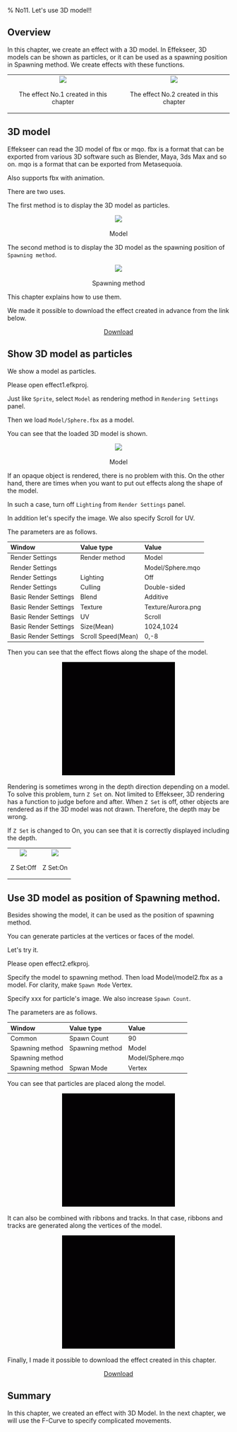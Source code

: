﻿% No11. Let's use 3D model!!

<div class="main">

## Overview

In this chapter, we create an effect with a 3D model.
In Effekseer, 3D models can be shown as particles, or it can be used as a spawning position in Spawning method.
We create effects with these functions.

<div align="center">
<table>
<tr>

<td>
<div align="center">
<img src="../../img/Tutorial/11_effect1.gif">
<p>The effect No.1 created in this chapter</p>
</div>
</td>
<td>
<div align="center">
<img src="../../img/Tutorial/11_effect2.gif">
<p>The effect No.2 created in this chapter</p>
</div>
</td>

</tr>
</table>
</div>

## 3D model

Effekseer can read the 3D model of fbx or mqo.
fbx is a format that can be exported from various 3D software such as Blender, Maya, 3ds Max and so on.
mqo is a format that can be exported from Metasequoia.

Also supports fbx with animation.

There are two uses.

The first method is to display the 3D model as particles.

<div align="center">
<img src="../../img/Tutorial/11/usecase_model.png">
<p>Model</p>
</div>

The second method is to display the 3D model as the spawning position of ```Spawning method```.

<div align="center">
<img src="../../img/Tutorial/11/usecase_spawn.png">
<p>Spawning method</p>
</div>

This chapter explains how to use them.

<p>We made it possible to download the effect created in advance from the link below.</p>
<div align="center">
<p><a href = "../../Sample/11_01_Sample.zip">Download</a></p>
</div>

## Show 3D model as particles

We show a model as particles.

Please open effect1.efkproj.

Just like ```Sprite```, select ```Model``` as rendering method in ```Rendering Settings``` panel.

Then we load ```Model/Sphere.fbx``` as a model.

You can see that the loaded 3D model is shown.

<div align="center">
<img src="../../img/Tutorial/11/model.png">
<p>Model</p>
</div>

If an opaque object is rendered, there is no problem with this. 
On the other hand, there are times when you want to put out effects along the shape of the model.

In such a case, turn off ```Lighting``` from ```Render Settings``` panel.

In addition let's specify the image.
We also specify Scroll for UV.

The parameters are as follows.

|Window|Value type|Value|
|:----|:----|:----|
|Render Settings|Render method|Model|
|Render Settings||Model/Sphere.mqo|
|Render Settings|Lighting|Off|
|Render Settings|Culling|Double-sided|
|Basic Render Settings|Blend|Additive|
|Basic Render Settings|Texture|Texture/Aurora.png|
|Basic Render Settings|UV|Scroll|
|Basic Render Settings|Size(Mean)|1024,1024|
|Basic Render Settings|Scroll Speed(Mean)|0,-8|

Then you can see that the effect flows along the shape of the model.

<div align="center">
<img src="../../img/Tutorial/11/effect1.gif">
</div>

Rendering is sometimes wrong in the depth direction depending on a model.
To solve this problem, turn ```Z Set``` on.
Not limited to Effekseer, 3D rendering has a function to judge before and after.
When ```Z Set``` is off, other objects are rendered as if the 3D model was not drawn.
Therefore, the depth may be wrong.

If ```Z Set``` is changed to On, you can see that it is correctly displayed including the depth.

<div align="center">
<table>
<tr>

<td>
<div align="center">
<img src="../../img/Tutorial/11/zwrite_off.png">
<p>Z Set:Off</p>
</div>
</td>
<td>
<div align="center">
<img src="../../img/Tutorial/11/zwrite_on.png">
<p>Z Set:On</p>
</div>
</td>

</tr>
</table>
</div>

## Use 3D model as position of Spawning method.

Besides showing the model, it can be used as the position of spawning method.

You can generate particles at the vertices or faces of the model.

Let's try it.

Please open effect2.efkproj.

Specify the model to spawning method. Then load Model/model2.fbx as a model.
For clarity, make ```Spawn Mode``` Vertex.

Specify xxx for particle's image.
We also increase ```Spawn Count```.

The parameters are as follows.

|Window|Value type|Value|
|:----|:----|:----|
|Common|Spawn Count|90|
|Spawning method|Spawning method|Model|
|Spawning method||Model/Sphere.mqo|
|Spawning method|Spwan Mode|Vertex|

You can see that particles are placed along the model.

<div align="center">
<img src="../../img/Tutorial/11/effect2.gif">
</div>

It can also be combined with ribbons and tracks.
In that case, ribbons and tracks are generated along the vertices of the model.

<div align="center">
<img src="../../img/Tutorial/11/effect3.gif">
</div>

Finally, I made it possible to download the effect created in this chapter.

<div align="center">
<a href = "../../Sample/11_02_Sample.zip">Download</a>
</div>

## Summary

In this chapter, we created an effect with 3D Model.
In the next chapter, we will use the F-Curve to specify complicated movements.

</div>
